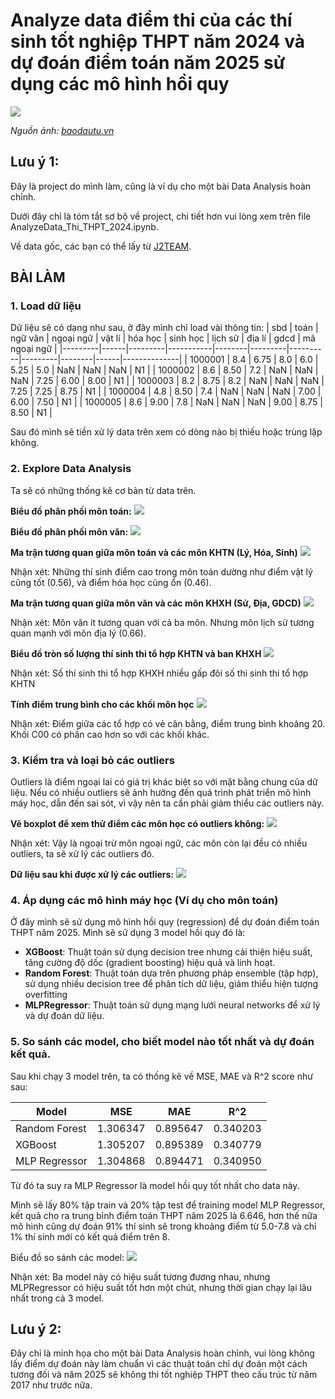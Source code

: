 # Analyze data điểm thi của các thí sinh tốt nghiệp THPT năm 2024 và dự đoán điểm toán năm 2025 sử dụng các mô hình hồi quy
![](./materials/thumbnail.jpg)

*Nguồn ảnh: [baodautu.vn](https://baodautu.vn/ky-thi-tot-nghiep-thpt-2024-la-mua-thi-cuoi-cung-thuc-hien-theo-chuong-trinh-cu-d218276.html)*

## Lưu ý 1:

Đây là project do mình làm, cũng là ví dụ cho một bài Data Analysis hoàn chỉnh.

Dưới đây chỉ là tóm tắt sơ bộ về project, chi tiết hơn vui lòng xem trên file AnalyzeData_Thi_THPT_2024.ipynb.

Về data gốc, các bạn có thể lấy từ [J2TEAM](https://www.facebook.com/groups/j2team.community/permalink/2423907054608067/).

## BÀI LÀM
### 1. Load dữ liệu
Dữ liệu sẽ có dạng như sau, ở đây mình chỉ load vài thông tin:
| sbd     | toán | ngữ văn | ngoại ngữ | vật lí | hóa học | sinh học | lịch sử | địa lí | gdcd | mã ngoại ngữ |
|---------|------|---------|-----------|--------|---------|----------|---------|--------|------|--------------|
| 1000001 | 8.4  | 6.75    | 8.0       | 6.0    | 5.25    | 5.0      | NaN     | NaN    | NaN  | N1           |
| 1000002 | 8.6  | 8.50    | 7.2       | NaN    | NaN     | NaN      | 7.25    | 6.00   | 8.00 | N1           |
| 1000003 | 8.2  | 8.75    | 8.2       | NaN    | NaN     | NaN      | 7.25    | 7.25   | 8.75 | N1           |
| 1000004 | 4.8  | 8.50    | 7.4       | NaN    | NaN     | NaN      | 7.00    | 6.00   | 7.50 | N1           |
| 1000005 | 8.6  | 9.00    | 7.8       | NaN    | NaN     | NaN      | 9.00    | 8.75   | 8.50 | N1           |

Sau đó mình sẽ tiền xử lý data trên xem có dòng nào bị thiếu hoặc trùng lặp không.

### 2. Explore Data Analysis
Ta sẽ có những thống kê cơ bản từ data trên.

**Biểu đồ phân phối môn toán:**
![](./materials/math.png)

**Biểu đồ phân phối môn văn:**
![](./materials/literture.png)

**Ma trận tương quan giữa môn toán và các môn KHTN (Lý, Hóa, Sinh)**
![](./materials/corr1.png)

Nhận xét: Những thí sinh điểm cao trong môn toán dường như điểm vật lý cũng tốt (0.56), và điểm hóa học cũng ổn (0.46).

**Ma trận tương quan giữa môn văn và các môn KHXH (Sử, Địa, GDCD)**
![](./materials/corr2.png)

Nhận xét: Môn văn ít tương quan với cả ba môn. Nhưng môn lịch sử tương quan mạnh với môn địa lý (0.66).

**Biểu đồ tròn số lượng thí sinh thi tổ hợp KHTN và ban KHXH**
![](./materials/ratio.png)

Nhận xét: Số thí sinh thi tổ hợp KHXH nhiều gấp đôi số thi sinh thi tổ hợp KHTN

**Tính điểm trung bình cho các khối môn học**
![](./materials/trung_binh_khoi.png)

Nhận xét: Điểm giữa các tổ hợp có vẻ cân bằng, điểm trung bình khoảng 20. Khối C00 có phần cao hơn so với các khối khác.

### 3. Kiểm tra và loại bỏ các outliers
Outliers là điểm ngoại lai có giá trị khác biệt so với mặt bằng chung của dữ liệu. Nếu có nhiều outliers sẽ ảnh hưởng đến quá trình phát triển mô hình máy học, dẫn đến sai sót, vì vậy nên ta cần phải giảm thiểu các outliers này.

**Vẽ boxplot để xem thử điểm các môn học có outliers không:**
![](./materials/boxplot1.png)

Nhận xét: Vậy là ngoại trừ môn ngoại ngữ, các môn còn lại đều có nhiều outliers, ta sẽ xử lý các outliers đó.

**Dữ liệu sau khi được xử lý các outliers:**
![](./materials/boxplot2.png)

### 4. Áp dụng các mô hình máy học (Ví dụ cho môn toán)
Ở đây mình sẽ sử dụng mô hình hồi quy (regression) để dự đoán điểm toán THPT năm 2025. Mình sẽ sử dụng 3 model hồi quy đó là:
- **XGBoost**: Thuật toán sử dụng decision tree nhưng cải thiện hiệu suất, tăng cường độ dốc (gradient boosting) hiệu quả và linh hoạt.
- **Random Forest**: Thuật toán dựa trên phương pháp ensemble (tập hợp), sử dụng nhiều decision tree để phân tích dữ liệu, giảm thiểu hiện tượng overfitting
- **MLPRegressor**: Thuật toán sử dụng mạng lưới neural networks để xử lý và dự đoán dữ liệu.

### 5. So sánh các model, cho biết model nào tốt nhất và dự đoán kết quả.
Sau khi chạy 3 model trên, ta có thống kê về MSE, MAE và R^2 score như sau:

| Model           | MSE       | MAE       | R^2      |
|-----------------|-----------|-----------|----------|
| Random Forest   | 1.306347  | 0.895647  | 0.340203 |
| XGBoost         | 1.305207  | 0.895389  | 0.340779 |
| MLP Regressor   | 1.304868  | 0.894471  | 0.340950 |

Từ đó ta suy ra MLP Regressor là model hồi quy tốt nhất cho data này.

Mình sẽ lấy 80% tập train và 20% tập test để training model MLP Regressor, kết quả cho ra trung bình điểm toán THPT năm 2025 là 6.646, hơn thế nữa mô hình cũng dự đoán 91% thí sinh sẽ trong khoảng điểm từ 5.0-7.8 và chỉ 1% thí sinh mới có kết quả điểm trên 8.

Biểu đồ so sánh các model:
![](./materials/mod_perform.png)

Nhận xét: Ba model này có hiệu suất tương đương nhau, nhưng MLPRegressor có hiệu suất tốt hơn một chút, nhưng thời gian chạy lại lâu nhất trong cả 3 model.

## Lưu ý 2:
Đây chỉ là minh họa cho một bài Data Analysis hoàn chỉnh, vui lòng không lấy điểm dự đoán này làm chuẩn vì các thuật toán chỉ dự đoán một cách tương đối và năm 2025 sẽ không thi tốt nghiệp THPT theo cấu trúc từ năm 2017 như trước nữa.
